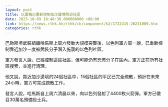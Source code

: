 ```yaml
---
layout: post
title: 以軍稱已重新控制加沙邊境附近社區
date: 2023-10-09 18:48:30.000000000 +08:00
link: https://news.rthk.hk/rthk/ch/component/k2/1722415-20231009.htm
categories: rthk
---
```


巴勒斯坦武裝組織哈馬斯上周六發動大規模突襲後，以色列軍方周一說，已重新控制靠近加沙一度被武裝分子潛入施襲的以色列社區。

軍方發言人說，已經控制這些社區，但可能仍有恐怖分子在區內。軍方正在所有社區搜索，並進行清理。

他又說，靠近加沙邊境的24個社區中，15個社區的平民已完全疏散，預計在未來24小時，軍方可完成疏散工作。

發言人說，哈馬斯自上周六清晨以來，向以色列發射了4400枚火箭彈。軍方已徵召30萬名預備役士兵。
